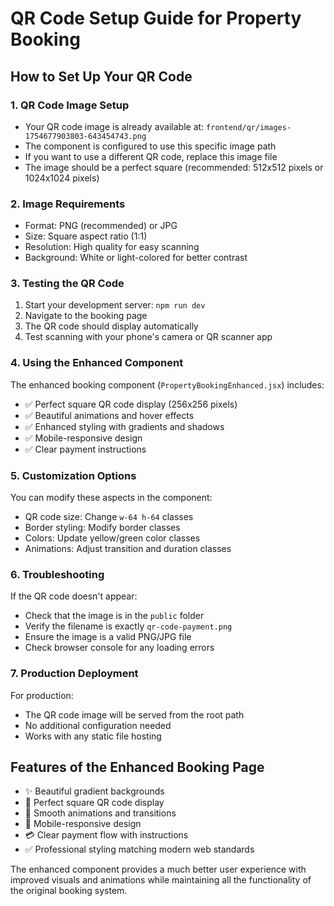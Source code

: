 # QR Code Setup Guide for Property Booking

## How to Set Up Your QR Code

### 1. QR Code Image Setup

- Your QR code image is already available at: `frontend/qr/images-1754677903803-643454743.png`
- The component is configured to use this specific image path
- If you want to use a different QR code, replace this image file
- The image should be a perfect square (recommended: 512x512 pixels or 1024x1024 pixels)

### 2. Image Requirements

- Format: PNG (recommended) or JPG
- Size: Square aspect ratio (1:1)
- Resolution: High quality for easy scanning
- Background: White or light-colored for better contrast

### 3. Testing the QR Code

1. Start your development server: `npm run dev`
2. Navigate to the booking page
3. The QR code should display automatically
4. Test scanning with your phone's camera or QR scanner app

### 4. Using the Enhanced Component

The enhanced booking component (`PropertyBookingEnhanced.jsx`) includes:

- ✅ Perfect square QR code display (256x256 pixels)
- ✅ Beautiful animations and hover effects
- ✅ Enhanced styling with gradients and shadows
- ✅ Mobile-responsive design
- ✅ Clear payment instructions

### 5. Customization Options

You can modify these aspects in the component:

- QR code size: Change `w-64 h-64` classes
- Border styling: Modify border classes
- Colors: Update yellow/green color classes
- Animations: Adjust transition and duration classes

### 6. Troubleshooting

If the QR code doesn't appear:

- Check that the image is in the `public` folder
- Verify the filename is exactly `qr-code-payment.png`
- Ensure the image is a valid PNG/JPG file
- Check browser console for any loading errors

### 7. Production Deployment

For production:

- The QR code image will be served from the root path
- No additional configuration needed
- Works with any static file hosting

## Features of the Enhanced Booking Page

- ✨ Beautiful gradient backgrounds
- 🎯 Perfect square QR code display
- 🚀 Smooth animations and transitions
- 📱 Mobile-responsive design
- 💳 Clear payment flow with instructions
- ✅ Professional styling matching modern web standards

The enhanced component provides a much better user experience with improved visuals and animations while maintaining all the functionality of the original booking system.
